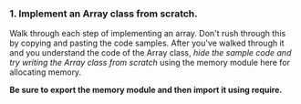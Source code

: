 ### 1. Implement an Array class from scratch.
Walk through each step of implementing an array. Don't rush through this by copying and pasting the code samples. After you've walked through it and you understand the code of the Array class, *hide the sample code and try writing the Array class from scratch* using the memory module here for allocating memory.

**Be sure to export the memory module and then import it using require.**